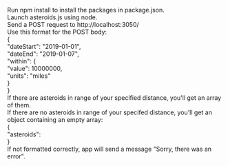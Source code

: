 Run npm install to install the packages in package.json.  
Launch asteroids.js using node.  
Send a POST request to http://localhost:3050/  
Use this format for the POST body:  
{  
	"dateStart": "2019-01-01",  
	"dateEnd": "2019-01-07",  
	"within": {  
    	"value": 10000000,  
    	"units": "miles"  
	}  
}  
If there are asteroids in range of your specified distance, you'll get an array of them.  
If there are no asteroids in range of your specifed distance, you'll get an object containing an empty array:  
{  
  "asteroids":  
}  
If not formatted correctly, app will send a message "Sorry, there was an error".  
